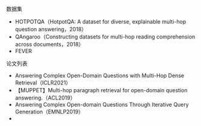 数据集

- HOTPOTQA（HotpotQA: A dataset for diverse, explainable multi-hop question answering，2018）
- QAngaroo（Constructing datasets for multi-hop reading comprehension across documents，2018）
- FEVER

论文列表

- Answering Complex Open-Domain Questions with Multi-Hop Dense Retrieval（ICLR2021）
- 【MUPPET】Multi-hop paragraph retrieval for open-domain question answering.（ACL2019）
- Answering Complex Open-domain Questions Through Iterative Query Generation（EMNLP2019）
- 